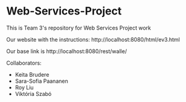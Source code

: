 # Web-Services-Project
This is Team 3's repository for Web Services Project work


Our website with the instructions: http://localhost:8080/html/ev3.html

Our base link is http://localhost:8080/rest/walle/

Collaborators: 
- Keita Brudere 
- Sara-Sofia Paananen
- Roy Liu 
- Viktória Szabó
